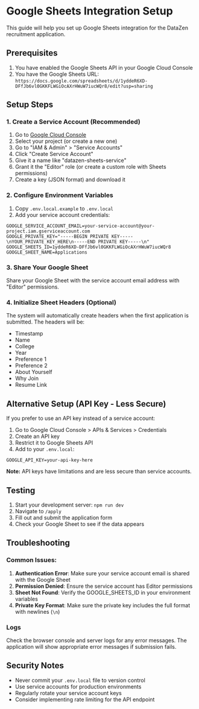# Google Sheets Integration Setup

This guide will help you set up Google Sheets integration for the DataZen recruitment application.

## Prerequisites

1. You have enabled the Google Sheets API in your Google Cloud Console
2. You have the Google Sheets URL: `https://docs.google.com/spreadsheets/d/1yddeR6XD-DFfJb6vl0GKKFLWGiOcAXrHWuW7iucWQr8/edit?usp=sharing`

## Setup Steps

### 1. Create a Service Account (Recommended)

1. Go to [Google Cloud Console](https://console.cloud.google.com/)
2. Select your project (or create a new one)
3. Go to "IAM & Admin" > "Service Accounts"
4. Click "Create Service Account"
5. Give it a name like "datazen-sheets-service"
6. Grant it the "Editor" role (or create a custom role with Sheets permissions)
7. Create a key (JSON format) and download it

### 2. Configure Environment Variables

1. Copy `.env.local.example` to `.env.local`
2. Add your service account credentials:

```env
GOOGLE_SERVICE_ACCOUNT_EMAIL=your-service-account@your-project.iam.gserviceaccount.com
GOOGLE_PRIVATE_KEY="-----BEGIN PRIVATE KEY-----\nYOUR_PRIVATE_KEY_HERE\n-----END PRIVATE KEY-----\n"
GOOGLE_SHEETS_ID=1yddeR6XD-DFfJb6vl0GKKFLWGiOcAXrHWuW7iucWQr8
GOOGLE_SHEET_NAME=Applications
```

### 3. Share Your Google Sheet

Share your Google Sheet with the service account email address with "Editor" permissions.

### 4. Initialize Sheet Headers (Optional)

The system will automatically create headers when the first application is submitted. The headers will be:
- Timestamp
- Name
- College
- Year
- Preference 1
- Preference 2
- About Yourself
- Why Join
- Resume Link

## Alternative Setup (API Key - Less Secure)

If you prefer to use an API key instead of a service account:

1. Go to Google Cloud Console > APIs & Services > Credentials
2. Create an API key
3. Restrict it to Google Sheets API
4. Add to your `.env.local`:

```env
GOOGLE_API_KEY=your-api-key-here
```

**Note:** API keys have limitations and are less secure than service accounts.

## Testing

1. Start your development server: `npm run dev`
2. Navigate to `/apply`
3. Fill out and submit the application form
4. Check your Google Sheet to see if the data appears

## Troubleshooting

### Common Issues:

1. **Authentication Error**: Make sure your service account email is shared with the Google Sheet
2. **Permission Denied**: Ensure the service account has Editor permissions
3. **Sheet Not Found**: Verify the GOOGLE_SHEETS_ID in your environment variables
4. **Private Key Format**: Make sure the private key includes the full format with newlines (`\n`)

### Logs

Check the browser console and server logs for any error messages. The application will show appropriate error messages if submission fails.

## Security Notes

- Never commit your `.env.local` file to version control
- Use service accounts for production environments
- Regularly rotate your service account keys
- Consider implementing rate limiting for the API endpoint
